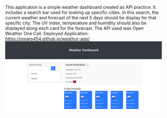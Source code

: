 This application is a simple weather dashboard created as API practice. It includes a search bar used for looking up specific cities. In this search, the current weather and forecast of the next 5 days should be display for that specific city. The UV index, temperature and humidity should also be displayed along each card for the forecast. The API used was Open Weather One Call.
Deployed Application: https://omaro454.github.io/weathur-app/
![](/weatherscreenshot.png)
